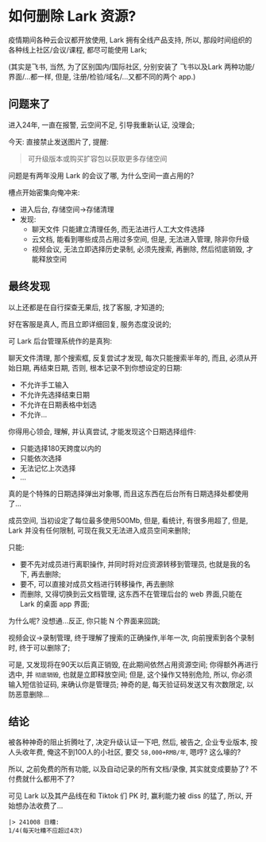 # 如何删除 Lark 资源?

疫情期间各种云会议都开放使用,
Lark 拥有全线产品支持, 所以, 那段时间组织的各种线上社区/会议/课程,
都尽可能使用 Lark;

(其实是飞书, 当然, 为了区别国内/国际社区, 分别安装了 飞书以及Lark 
两种功能/界面/...都一样, 但是, 注册/检验/域名/...又都不同的两个 app.)

## 问题来了

进入24年, 一直在报警, 云空间不足, 引导我重新认证, 没理会;

今天: 直接禁止发送图片了,
提醒:

> 可升级版本或购买扩容包以获取更多存储空间

问题是有两年没用 Lark 的会议了哪, 为什么空间一直占用的?

槽点开始密集向俺冲来:

- 进入后台, 存储空间->存储清理
- 发现:
  - 聊天文件 只能建立清理任务, 而无法进行人工大文件选择
  - 云文档, 能看到哪些成员占用过多空间, 但是, 无法进入管理, 除非你升级
  - 视频会议, 无法立即选择历史录制, 必须先搜索, 再删除, 然后彻底销毁, 才能释放空间


## 最终发现

以上还都是在自行探查无果后, 找了客服, 才知道的;

好在客服是真人, 而且立即详细回复, 服务态度没说的;

可 Lark 后台管理系统作的是真狗:

聊天文件清理, 那个搜索框, 反复尝试才发现, 每次只能搜索半年的,
而且, 必须从开始日期, 再结束日期, 否则, 根本记录不到你想设定的日期:

- 不允许手工输入
- 不允许先选择结束日期
- 不允许在日期表格中划选
- 不允许...

你得用心领会, 理解, 并认真尝试, 才能发现这个日期选择组件:

- 只能选择180天跨度以内的
- 只能依次选择
- 无法记忆上次选择
- ...

真的是个特殊的日期选择弹出对象哪, 而且这东西在后台所有日期选择处都使用了...

成员空间, 当初设定了每位最多使用500Mb, 但是, 
看统计, 有很多用超了, 但是, Lark 并没有任何限制,
可现在我又无法进入成员空间来删除;

只能:

- 要不先对成员进行离职操作, 并同时将对应资源转移到管理员, 也就是我的名下, 再去删除;
- 要不, 可以直接对成员文档进行转移操作, 再去删除
- 而删除, 又得切换到云文档管理, 这东西不在管理后台的 web 界面,只能在 Lark 的桌面 app 界面;

为什么呢? 没想通...反正, 你只能 N 个界面来回跳;

视频会议->录制管理, 终于理解了搜索的正确操作,半年一次, 向前搜索到各个录制时, 终于可以删除了;

可是, 又发现将在90天以后真正销毁, 在此期间依然占用资源空间;
你得额外再进行选中, 并 `彻底销毁`, 也就是立即释放空间;
但是, 这个操作又特别危险, 所以, 你必须输入短信验证码, 来确认你是管理员;
神奇的是, 每天验证码发送又有次数限定, 以防恶意删除...


## 结论

被各种神奇的阻止折腾吐了, 决定升级认证一下吧,
然后, 被告之, 企业专业版本, 按人头收年费, 俺这不到100人的小社区, 
要交 `58,000+RMB/年`, 
嗯哼? 这么壕的?

所以, 之前免费的所有功能, 以及自动记录的所有文档/录像,
其实就变成要胁了? 不付费就什么都用不了?

可见 Lark 以及其产品线在和 Tiktok 们 PK 时, 赢利能力被 diss 的猛了,
所以, 开始想办法收费了...



    |> 241008 日糟:
    1/4(每天吐糟不应超过4次)
